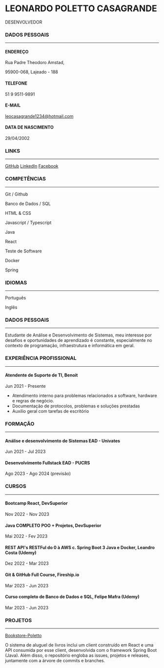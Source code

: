 LEONARDO POLETTO CASAGRANDE
===========================

DESENVOLVEDOR

### DADOS PESSOAIS

* * *

#### ENDEREÇO

Rua Padre Theodoro Amstad,

95900-068, Lajeado - 188

#### TELEFONE

51 9 9511-9891

#### E-MAIL

leocasagrande1234@hotmail.com

#### DATA DE NASCIMENTO

29/04/2002

### LINKS

* * *

[GitHub](https://github.com/crysisprophet1234) [LinkedIn](https://www.linkedin.com/in/leonardo-poletto-casagrande-0b317b20b/) [Facebook](https://web.facebook.com/profile.php?id=100003987052716)

### COMPETÊNCIAS

* * *

Git / Github

Banco de Dados / SQL

HTML & CSS

Javascript / Typescript

Java

React

Teste de Software

Docker

Spring

### IDIOMAS

* * *

Português

Inglês

### DADOS PESSOAIS

* * *

Estudante de Análise e Desenvolvimento de Sistemas, meu interesse por desafios e oportunidades de aprendizado é constante, especialmente no contexto de programação, infraestrutura e informática em geral.

### EXPERIÊNCIA PROFISSIONAL

* * *

#### Atendente de Suporte de TI, Benoit

Jun 2021 - Presente

*   Atendimento interno para problemas relacionados a software, hardware e regras de negócio.
*   Documentação de protocolos, problemas e soluções prestadas
*   Auxilio geral com tarefas de escritório

### FORMAÇÃO

* * *

#### Análise e desenvolvimento de Sistemas EAD - Univates

Jun 2021 - Jul 2023

#### Desenvolvimento Fullstack EAD - PUCRS

Ago 2023 - Ago 2024 (previsão)

### CURSOS

* * *

#### Bootcamp React, DevSuperior

Nov 2022 - Nov 2023

#### Java COMPLETO POO + Projetos, DevSuperior

Mai 2022 - Fev 2023

#### REST API's RESTFul do 0 à AWS c. Spring Boot 3 Java e Docker, Leandro Costa (Udemy)

Dez 2022 - Mar 2023

#### Git & GitHub Full Course, Fireship.io

Mar 2023 - Jun 2023

#### Curso completo de Banco de Dados e SQL, Felipe Mafra (Udemy)

Mar 2023 - Jun 2023

### PROJETOS

* * *

[Bookstore-Poletto](https://github.com/crysisprophet1234/Bookstore-Poletto)

O sistema de aluguel de livros inclui um client construído em React e uma API consumida por esse client, desenvolvida com o framework Spring Boot (Java). Além disso, o repositório engloba as issues, projetos e releases, juntamente com a árvore de commits e branches.